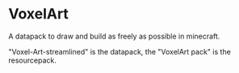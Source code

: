 # VoxelArt
A datapack to draw and build as freely as possible in minecraft.

"Voxel-Art-streamlined" is the datapack, the "VoxelArt pack" is the resourcepack.